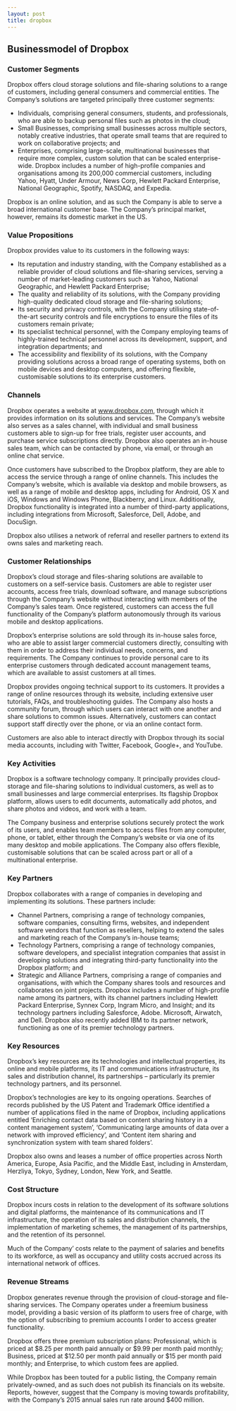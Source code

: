 ```yaml
---
layout: post
title: dropbox
---
```


Businessmodel of Dropbox
-------------------------

### Customer Segments

Dropbox offers cloud storage solutions and file-sharing solutions to a range of customers, including general consumers and commercial entities. The Company’s solutions are targeted principally three customer segments:

 * Individuals, comprising general consumers, students, and professionals, who are able to backup personal files such as photos in the cloud;
* Small Businesses, comprising small businesses across multiple sectors, notably creative industries, that operate small teams that are required to work on collaborative projects; and
* Enterprises, comprising large-scale, multinational businesses that require more complex, custom solution that can be scaled enterprise-wide.
 Dropbox includes a number of high-profile companies and organisations among its 200,000 commercial customers, including Yahoo, Hyatt, Under Armour, News Corp, Hewlett Packard Enterprise, National Geographic, Spotify, NASDAQ, and Expedia.

Dropbox is an online solution, and as such the Company is able to serve a broad international customer base. The Company’s principal market, however, remains its domestic market in the US.

### Value Propositions

Dropbox provides value to its customers in the following ways:

 * Its reputation and industry standing, with the Company established as a reliable provider of cloud solutions and file-sharing services, serving a number of market-leading customers such as Yahoo, National Geographic, and Hewlett Packard Enterprise;
* The quality and reliability of its solutions, with the Company providing high-quality dedicated cloud storage and file-sharing solutions;
* Its security and privacy controls, with the Company utilising state-of-the-art security controls and file encryptions to ensure the files of its customers remain private;
* Its specialist technical personnel, with the Company employing teams of highly-trained technical personnel across its development, support, and integration departments; and
* The accessibility and flexibility of its solutions, with the Company providing solutions across a broad range of operating systems, both on mobile devices and desktop computers, and offering flexible, customisable solutions to its enterprise customers.
 ### Channels

Dropbox operates a website at www.dropbox.com, through which it provides information on its solutions and services. The Company’s website also serves as a sales channel, with individual and small business customers able to sign-up for free trials, register user accounts, and purchase service subscriptions directly. Dropbox also operates an in-house sales team, which can be contacted by phone, via email, or through an online chat service.

Once customers have subscribed to the Dropbox platform, they are able to access the service through a range of online channels. This includes the Company’s website, which is available via desktop and mobile browsers, as well as a range of mobile and desktop apps, including for Android, OS X and iOS, Windows and Windows Phone, Blackberry, and Linux. Additionally, Dropbox functionality is integrated into a number of third-party applications, including integrations from Microsoft, Salesforce, Dell, Adobe, and DocuSign.

Dropbox also utilises a network of referral and reseller partners to extend its owns sales and marketing reach.

### Customer Relationships

Dropbox’s cloud storage and files-sharing solutions are available to customers on a self-service basis. Customers are able to register user accounts, access free trials, download software, and manage subscriptions through the Company’s website without interacting with members of the Company’s sales team. Once registered, customers can access the full functionality of the Company’s platform autonomously through its various mobile and desktop applications.

Dropbox’s enterprise solutions are sold through its in-house sales force, who are able to assist larger commercial customers directly, consulting with them in order to address their individual needs, concerns, and requirements. The Company continues to provide personal care to its enterprise customers through dedicated account management teams, which are available to assist customers at all times.

Dropbox provides ongoing technical support to its customers. It provides a range of online resources through its website, including extensive user tutorials, FAQs, and troubleshooting guides. The Company also hosts a community forum, through which users can interact with one another and share solutions to common issues. Alternatively, customers can contact support staff directly over the phone, or via an online contact form.

Customers are also able to interact directly with Dropbox through its social media accounts, including with Twitter, Facebook, Google+, and YouTube.

### Key Activities

Dropbox is a software technology company. It principally provides cloud-storage and file-sharing solutions to individual customers, as well as to small businesses and large commercial enterprises. Its flagship Dropbox platform, allows users to edit documents, automatically add photos, and share photos and videos, and work with a team.

The Company business and enterprise solutions securely protect the work of its users, and enables team members to access files from any computer, phone, or tablet, either through the Company’s website or via one of its many desktop and mobile applications. The Company also offers flexible, customisable solutions that can be scaled across part or all of a multinational enterprise.

### Key Partners

Dropbox collaborates with a range of companies in developing and implementing its solutions. These partners include:

 * Channel Partners, comprising a range of technology companies, software companies, consulting firms, websites, and independent software vendors that function as resellers, helping to extend the sales and marketing reach of the Company’s in-house teams;
* Technology Partners, comprising a range of technology companies, software developers, and specialist integration companies that assist in developing solutions and integrating third-party functionality into the Dropbox platform; and
* Strategic and Alliance Partners, comprising a range of companies and organisations, with which the Company shares tools and resources and collaborates on joint projects.
 Dropbox includes a number of high-profile name among its partners, with its channel partners including Hewlett Packard Enterprise, Synnex Corp, Ingram Micro, and Insight; and its technology partners including Salesforce, Adobe. Microsoft, Airwatch, and Dell. Dropbox also recently added IBM to its partner network, functioning as one of its premier technology partners.

### Key Resources

Dropbox’s key resources are its technologies and intellectual properties, its online and mobile platforms, its IT and communications infrastructure, its sales and distribution channel, its partnerships – particularly its premier technology partners, and its personnel.

Dropbox’s technologies are key to its ongoing operations. Searches of records published by the US Patent and Trademark Office identified a number of applications filed in the name of Dropbox, including applications entitled ‘Enriching contact data based on content sharing history in a content management system’, ‘Communicating large amounts of data over a network with improved efficiency’, and ‘Content item sharing and synchronization system with team shared folders’.

Dropbox also owns and leases a number of office properties across North America, Europe, Asia Pacific, and the Middle East, including in Amsterdam, Herzliya, Tokyo, Sydney, London, New York, and Seattle.

### Cost Structure

Dropbox incurs costs in relation to the development of its software solutions and digital platforms, the maintenance of its communications and IT infrastructure, the operation of its sales and distribution channels, the implementation of marketing schemes, the management of its partnerships, and the retention of its personnel.

Much of the Company’ costs relate to the payment of salaries and benefits to its workforce, as well as occupancy and utility costs accrued across its international network of offices.

### Revenue Streams

Dropbox generates revenue through the provision of cloud-storage and file-sharing services. The Company operates under a freemium business model, providing a basic version of its platform to users free of charge, with the option of subscribing to premium accounts I order to access greater functionality.

Dropbox offers three premium subscription plans: Professional, which is priced at $8.25 per month paid annually or $9.99 per month paid monthly; Business, priced at $12.50 per month paid annually or $15 per month paid monthly; and Enterprise, to which custom fees are applied.

While Dropbox has been touted for a public listing, the Company remain privately-owned, and as such does not publish its financials on its website. Reports, however, suggest that the Company is moving towards profitability, with the Company’s 2015 annual sales run rate around $400 million.
